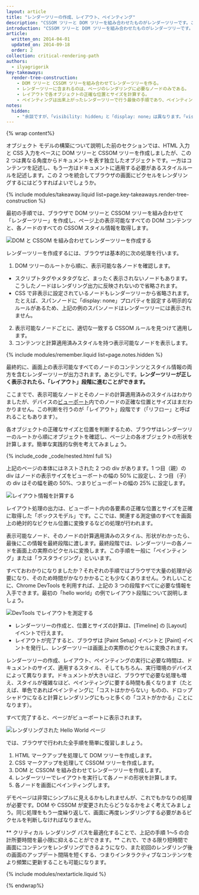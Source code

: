 ```yaml
---
layout: article
title: "レンダーツリーの作成、レイアウト、ペインティング"
description: "CSSOM ツリーと DOM ツリーを組み合わせたものがレンダーツリーです。このツリーを使って、各表示要素のレイアウトを計算します。また、このツリーは画面にピクセルをレンダリングするペインティング処理の入力としても使用されます。レンダリングのパフォーマンスを最適化するには、手順それぞれを最適化することが必要です。"
introduction: "CSSOM ツリーと DOM ツリーを組み合わせたものがレンダーツリーです。このツリーを使って、各表示要素のレイアウトを計算します。また、このツリーは画面にピクセルをレンダリングするペインティング処理の入力としても使用されます。レンダリングのパフォーマンスを最適化するには、手順それぞれを最適化することが必要です。"
article:
  written_on: 2014-04-01
  updated_on: 2014-09-18
  order: 2
collection: critical-rendering-path
authors:
  - ilyagrigorik
key-takeaways:
  render-tree-construction:
    - DOM ツリーと CSSOM ツリーを組み合わせてレンダーツリーを作る。
    - レンダーツリーに含まれるのは、ページのレンダリングに必要なノードのみである。
    - レイアウトで各オブジェクトの正確な位置とサイズを計算する。
    - ペインティングは出来上がったレンダーツリーで行う最後の手順であり、ペインティング段階で画面にピクセルをレンダリングする。
notes:
  hidden:
    - "余談ですが、「visibility: hidden」と「display: none」は異なります。「visibility: hidden」の場合、要素は非表示ですが、レイアウトではスペースを占める（つまり、空のボックスとしてレンダリングされる）のに対し、「display: none」の場合、要素はレンダーツリーから完全に削除されるので非表示となりレイアウトにも含まれません。"
---
```

{% wrap content%}

<style>
  img, video, object {
    max-width: 100%;
  }

  img.center {
    display: block;
    margin-left: auto;
    margin-right: auto;
  }
</style>

オブジェクト モデルの構築について説明した前のセクションでは、HTML 入力と CSS 入力をベースに DOM ツリーと CSSOM ツリーを作成しましたが、この 2 つは異なる角度からドキュメントを表す独立したオブジェクトです。一方はコンテンツを記述し、もう一方はドキュメントに適用する必要があるスタイルルールを記述します。この 2 つを統合してブラウザの画面にピクセルをレンダリングするにはどうすればよいでしょうか。

{% include modules/takeaway.liquid list=page.key-takeaways.render-tree-construction %}

最初の手順では、ブラウザで DOM ツリーと CSSOM ツリーを組み合わせて「レンダーツリー」を作成し、ページ上の表示可能なすべての DOM コンテンツと、各ノードのすべての CSSOM スタイル情報を取得します。

<img src="images/render-tree-construction.png" alt="DOM と CSSOM を組み合わせてレンダーツリーを作成する" class="center">

レンダーツリーを作成するには、ブラウザは基本的に次の処理を行います。

1. DOM ツリーのルートから順に、表示可能な各ノードを確認します。
  * スクリプトタグやメタタグなど、まったく表示されないノードもあります。こうしたノードはレンダリング出力に反映されないので省略されます。
  * CSS で非表示に設定されているノードもレンダーツリーから省略されます。たとえば、スパンノードに「display: none」プロパティを設定する明示的なルールがあるため、上記の例のスパンノードはレンダーツリーには表示されません。
2. 表示可能なノードごとに、適切な一致する CSSOM ルールを見つけて適用します。
3. コンテンツと計算適用済みスタイルを持つ表示可能なノードを表示します。

{% include modules/remember.liquid list=page.notes.hidden %}

最終的に、画面上の表示可能なすべてのノードのコンテンツとスタイル情報の両方を含むレンダーツリーが出力されます。あと少しです。**レンダーツリーが正しく表示されたら、「レイアウト」段階に進むことができます。**

ここまでで、表示可能なノードとそのノードの計算適用済みのスタイルはわかりましたが、デバイスの[ビューポート]({{site.fundamentals}}/layouts/rwd-fundamentals/set-the-viewport.html)内でのノードの正確な位置とサイズはまだわかりません。この判断を行うのが「レイアウト」段階です（「リフロー」と呼ばれることもあります）。

各オブジェクトの正確なサイズと位置を判断するため、ブラウザはレンダーツリーのルートから順にオブジェクトを確認し、ページ上の各オブジェクトの形状を計算します。簡単な実践的な例を考えてみましょう。

{% include_code _code/nested.html full %}

上記のページの本体にはネストされた 2 つの div があります。1 つ目（親）の div はノードの表示サイズをビューポートの幅の 50% に設定し、2 つ目（子）の div はその幅を親の 50%、つまりビューポートの幅の 25% に設定します。

<img src="images/layout-viewport.png" alt="レイアウト情報を計算する" class="center">

レイアウト処理の出力は、ビューポート内の各要素の正確な位置とサイズを正確に取得した「ボックスモデル」です。ここでは、関連する測定値のすべてを画面上の絶対的なピクセル位置に変換するなどの処理が行われます。

表示可能なノード、そのノードの計算適用済みのスタイル、形状がわかったら、最後にこの情報を最終段階に渡します。最終段階では、レンダーツリーの各ノードを画面上の実際のピクセルに変換します。この手順を一般に「ペインティング」または「ラスタライジング」といいます。

すべておわかりになりましたか？それぞれの手順ではブラウザで大量の処理が必要になり、そのため時間がかなりかかることも少なくありません。うれしいことに、Chrome DevTools を利用すれば、上記の 3 つの段階すべてに必要な情報を入手できます。最初の「hello world」の例でレイアウト段階について説明しましょう。

<img src="images/layout-timeline.png" alt="DevTools でレイアウトを測定する" class="center">

* レンダーツリーの作成と、位置とサイズの計算は、[Timeline] の [Layout] イベントで行えます。
* レイアウトが完了すると、ブラウザは [Paint Setup] イベントと [Paint] イベントを発行し、レンダーツリーは画面上の実際のピクセルに変換されます。

レンダーツリーの作成、レイアウト、ペインティングの実行に必要な時間は、ドキュメントのサイズ、適用するスタイル、そしてもちろん、実行環境のデバイスによって異なります。ドキュメントが大きいほど、ブラウザで必要な処理も増え、スタイルが複雑なほど、ペインティングに要する時間も長くなります（たとえば、単色であればペインティングに「コストはかからない」ものの、ドロップ シャドウになると計算とレンダリングにもっと多くの「コストがかかる」ことになります）。

すべて完了すると、ページがビューポートに表示されます。

<img src="images/device-dom-small.png" alt="レンダリングされた Hello World ページ" class="center">

では、ブラウザで行われた全手順を簡単に復習しましょう。

1. HTML マークアップを処理して DOM ツリーを作成します。
2. CSS マークアップを処理して CSSOM ツリーを作成します。
3. DOM と CSSOM を組み合わせてレンダーツリーを作成します。
4. レンダーツリーでレイアウトを実行して各ノードの形状を計算します。
5. 各ノードを画面にペインティングします。

デモページは非常にシンプルに見えるかもしれませんが、これでもかなりの処理が必要です。DOM や CSSOM が変更されたらどうなるかをよく考えてみましょう。同じ処理をもう一度繰り返して、画面に再度レンダリングする必要があるピクセルを判断しなければなりません。

** クリティカル レンダリング パスを最適化することで、上記の手順 1～5 の合計所要時間を最小限に抑えることができます。** これで、できる限り短時間で画面にコンテンツをレンダリングできるようになり、また初回のレンダリング後の画面のアップデート間隔を短くする、つまりインタラクティブなコンテンツをより頻繁に更新することも可能になります。

{% include modules/nextarticle.liquid %}

{% endwrap%}

